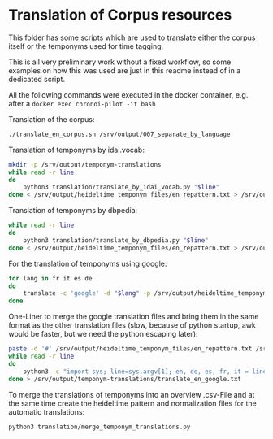 
# Translation of Corpus resources

This folder has some scripts which are used to translate either the corpus itself or the temponyms used for time tagging.

This is all very preliminary work without a fixed workflow, so some examples on how this was used are just in this readme instead of in a dedicated script.

All the following commands were executed in the docker container, e.g. after a `docker exec chronoi-pilot -it bash`

Translation of the corpus:

```bash
./translate_en_corpus.sh /srv/output/007_separate_by_language
```

Translation of temponyms by idai.vocab:

```bash
mkdir -p /srv/output/temponym-translations
while read -r line
do
    python3 translation/translate_by_idai_vocab.py "$line"
done < /srv/output/heideltime_temponym_files/en_repattern.txt > /srv/output/temponym-translations/translate_en_idai_vocab.txt
```


Translation of temponyms by dbpedia:

```bash
while read -r line
do
    python3 translation/translate_by_dbpedia.py "$line"
done < /srv/output/heideltime_temponym_files/en_repattern.txt > /srv/output/temponym-translations/translate_en_dbpedia.txt
```

For the translation of temponyms using google:

```bash
for lang in fr it es de
do
    translate -c 'google' -d "$lang" -p /srv/output/heideltime_temponym_files/en_repattern.txt
done
```

One-Liner to merge the google translation files and bring them in the same format as the other translation files (slow, because of python startup, awk would be faster, but we need the python escaping later):

```bash
paste -d '#' /srv/output/heideltime_temponym_files/en_repattern.txt /srv/output/heideltime_temponym_files/translate_* | \
while read -r line
do
    python3 -c "import sys; line=sys.argv[1]; en, de, es, fr, it = line.split('#'); print([('en', en), ('de', de), ('es', es), ('fr', fr), ('it', it)])" "$line"
done > /srv/output/temponym-translations/translate_en_google.txt
```

To merge the translations of temponyms into an overview .csv-File and at the same time create the heideltime pattern and normalization files for the automatic translations:

```bash
python3 translation/merge_temponym_translations.py
```
